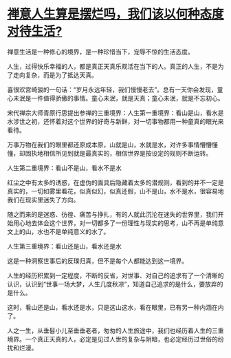 # [ 禅意人生算是摆烂吗，我们该以何种态度对待生活?](https://github.com/myogg/meek/issues/33)

禅意生活是一种修心的境界，是一种珍惜当下，宠辱不惊的生活态度。

人生，过得快乐幸福的人，都是真正天真乐观活在当下的人。真正的人生，不是为了走向复杂，而是为了抵达天真。

喜很欢宫崎骏的一句话：“岁月永远年轻，我们慢慢老去”。总有一天你会发现，童心未泯是一件值得骄傲的事情。童心未泯，就是天真；童心未泯，就是不忘初心。

宋代禅宗大师青原行思提出参禅的三重境界：人生第一重境界：看山是山，看水是水涉世之初，还怀着对这个世界的好奇与新鲜，对一切事物都用一种童真的眼光来看待。


万事万物在我们的眼里都还原成本原，山就是山，水就是水，对许多事情懵懵懂懂，却固执地相信所见到就是最真实的，相信世界是按设定的规则不断运转。

人生第二重境界：看山不是山，看水不是水

红尘之中有太多的诱惑，在虚伪的面具后隐藏着太多的潜规则，看到的并不一定是真实的，一切如雾里看花，似真似幻，似真还假，山不是山，水不是水，很容易地我们在现实里迷失了方向。

随之而来的是迷惑、彷徨、痛苦与挣扎，有的人就此沉沦在迷失的世界里，我们开始用心地去体会这个世界，对一切都多了一份理性与现实的思考，山不再是单纯意文上的山，水也不是单纯意义的水了。

人生第三重境界：看山还是山，看水还是水

这是一种洞察世事后的反璞归真，但不是每个人都能达到这一境界。

人生的经历积累到一定程度，不断的反省，对世事、对自己的追求有了一个清晰的认识，认识到“世事一场大梦，人生几度秋凉”，知道自己追求的是什么，要放弃的是什么。

这时，看山还是山，看水还是水，只是这山这水，看在眼里，已有另一种内涵在内了。

人之一生，从垂髫小儿至垂垂老者，匆匆的人生旅途中，我们也经历着人生的三重境界。一个真正天真的人，必定是见过人世的复杂与阴暗，也必定经历过世俗的纷扰和烂漫。